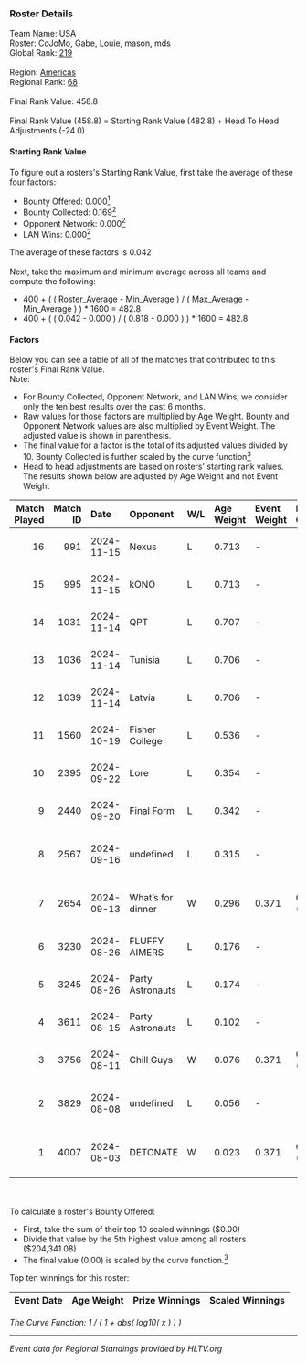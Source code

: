 ### Roster Details<br />
Team Name: USA<br />
Roster: CoJoMo, Gabe, Louie, mason, mds<br />
Global Rank: [219](../../standings_global_2025_01_27.md)<br />
<br />
Region: [Americas]( ../../standings_americas_2025_01_27.md)<br />
Regional Rank: [68]( ../../standings_americas_2025_01_27.md)<br />
<br />
Final Rank Value:  458.8<br />
<br />
Final Rank Value (458.8) = Starting Rank Value (482.8) + Head To Head Adjustments (-24.0)<br />

#### Starting Rank Value<br />
To figure out a rosters's Starting Rank Value, first take the average of these four factors:<br />
- Bounty Offered: 0.000[<sup>1</sup>](#table2)
- Bounty Collected: 0.169[<sup>2</sup>](#table1)
- Opponent Network: 0.000[<sup>2</sup>](#table1)
- LAN Wins: 0.000[<sup>2</sup>](#table1)

The average of these factors is 0.042<br />
<br />
Next, take the maximum and minimum average across all teams and compute the following:<br />
- 400 + ( ( Roster_Average - Min_Average ) / ( Max_Average - Min_Average ) ) * 1600 = 482.8
- 400 + ( ( 0.042 - 0.000 ) / ( 0.818 - 0.000 ) ) * 1600 = 482.8


#### Factors<br />
Below you can see a table of all of the matches that contributed to this roster's Final Rank Value.<br />
Note:<br />

- For Bounty Collected, Opponent Network, and LAN Wins, we consider only the ten best results over the past 6 months.
- Raw values for those factors are multiplied by Age Weight. Bounty and Opponent Network values are also multiplied by Event Weight. The adjusted value is shown in parenthesis.
- The final value for a factor is the total of its adjusted values divided by 10. Bounty Collected is further scaled by the curve function[<sup>3</sup>](#curveFunction)
- Head to head adjustments are based on rosters' starting rank values. The results shown below are adjusted by Age Weight and not Event Weight
<span id="table1"></span><br />


| Match Played | Match ID | Date       | Opponent          | W/L | Age Weight | Event Weight | Bounty Collected | Opponent Network | LAN Wins  | H2H Adj. | Roster                                    |
| -: | -: | :- | :- | :- | :- | :- | :- | :- | :- | -: | :- |
|           16 |      991 | 2024-11-15 | Nexus             | L   | 0.713      | -            | -                | -                | -         |    -0.20 | CoJoMo, Gabe, Louie, mason, mds           |
|           15 |      995 | 2024-11-15 | kONO              | L   | 0.713      | -            | -                | -                | -         |    -1.76 | CoJoMo, Gabe, Louie, mason, mds           |
|           14 |     1031 | 2024-11-14 | QPT               | L   | 0.707      | -            | -                | -                | -         |    -0.41 | CoJoMo, Gabe, Louie, mason, mds           |
|           13 |     1036 | 2024-11-14 | Tunisia           | L   | 0.706      | -            | -                | -                | -         |    -4.69 | CoJoMo, Gabe, Louie, mason, mds           |
|           12 |     1039 | 2024-11-14 | Latvia            | L   | 0.706      | -            | -                | -                | -         |    -5.02 | CoJoMo, Gabe, Louie, mason, mds           |
|           11 |     1560 | 2024-10-19 | Fisher College    | L   | 0.536      | -            | -                | -                | -         |    -1.68 | CoJoMo, Gabe, mds, Outback, REKMEISTER    |
|           10 |     2395 | 2024-09-22 | Lore              | L   | 0.354      | -            | -                | -                | -         |    -6.76 | CoJoMo, Gabe, mds, shutout, YuZ           |
|            9 |     2440 | 2024-09-20 | Final Form        | L   | 0.342      | -            | -                | -                | -         |    -3.66 | CoJoMo, Gabe, mds, shutout, YuZ           |
|            8 |     2567 | 2024-09-16 | undefined         | L   | 0.315      | -            | -                | -                | -         |    -2.58 | CoJoMo, CooperTrooper, Gabe, mds, shutout |
|            7 |     2654 | 2024-09-13 | What’s for dinner | W   | 0.296      | 0.371        | 0.000 (0.000)    | 0.000 (0.000)    | 0 (0.000) |     3.60 | CoJoMo, CooperTrooper, Gabe, mds, shutout |
|            6 |     3230 | 2024-08-26 | FLUFFY AIMERS     | L   | 0.176      | -            | -                | -                | -         |    -0.46 | CoJoMo, Gabe, Louie, mds, shutout         |
|            5 |     3245 | 2024-08-26 | Party Astronauts  | L   | 0.174      | -            | -                | -                | -         |    -1.28 | CoJoMo, Gabe, Louie, mds, shutout         |
|            4 |     3611 | 2024-08-15 | Party Astronauts  | L   | 0.102      | -            | -                | -                | -         |    -0.79 | CoJoMo, Gabe, Louie, mds, shutout         |
|            3 |     3756 | 2024-08-11 | Chill Guys        | W   | 0.076      | 0.371        | 0.004 (0.000)    | 0.170 (0.005)    | 0 (0.000) |     1.83 | CoJoMo, Gabe, Louie, mds, shutout         |
|            2 |     3829 | 2024-08-08 | undefined         | L   | 0.056      | -            | -                | -                | -         |    -0.47 | CoJoMo, CooperTrooper, Gabe, mds, shutout |
|            1 |     4007 | 2024-08-03 | DETONATE          | W   | 0.023      | 0.371        | 0.000 (0.000)    | 0.024 (0.000)    | 0 (0.000) |     0.35 | CoJoMo, CooperTrooper, Gabe, mds, shutout |

<br />
<span id="table2"></span><br />
To calculate a roster's Bounty Offered:<br />

- First, take the sum of their top 10 scaled winnings ($0.00)
- Divide that value by the 5th highest value among all rosters ($204,341.08)
- The final value (0.00) is scaled by the curve function.[<sup>3</sup>](#curveFunction)

Top ten winnings for this roster:<br />

| Event Date | Age Weight | Prize Winnings | Scaled Winnings |
| :- | -: | :- | :- |


<span id="curveFunction"></span>_The Curve Function: 1 / ( 1 + abs( log10( x ) ) )_<br />

---
_Event data for Regional Standings provided by HLTV.org_<br />
